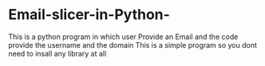 # Email-slicer-in-Python-
This is a python program in which user Provide an Email and the code provide the username and the domain
This is a simple program so you dont need to insall any library at all
